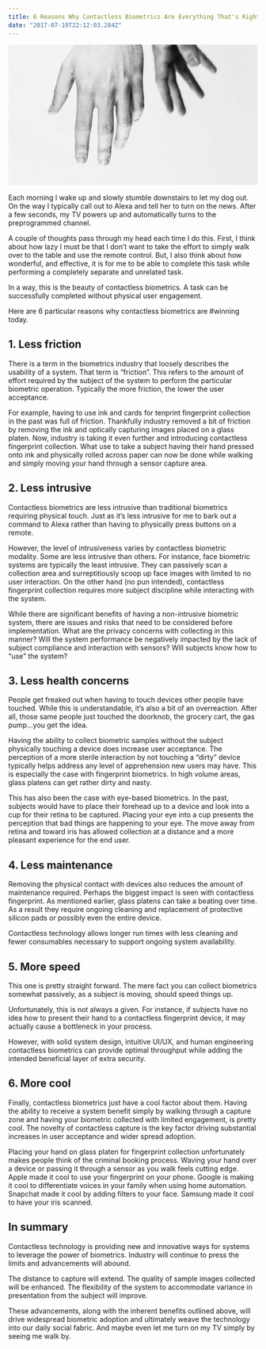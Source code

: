```yaml
---
title: 6 Reasons Why Contactless Biometrics Are Everything That's Right With Biometrics Today
date: "2017-07-19T22:12:03.284Z"
---
```


![Contactless-Biometrics](./contactless-biometrics.jpeg)

Each morning I wake up and slowly stumble downstairs to let my dog out. On the way I typically call out to Alexa and tell her to turn on the news. After a few seconds, my TV powers up and automatically turns to the preprogrammed channel.

A couple of thoughts pass through my head each time I do this. First, I think about how lazy I must be that I don’t want to take the effort to simply walk over to the table and use the remote control. But, I also think about how wonderful, and effective, it is for me to be able to complete this task while performing a completely separate and unrelated task.

In a way, this is the beauty of contactless biometrics. A task can be successfully completed without physical user engagement.

Here are 6 particular reasons why contactless biometrics are #winning today.

## 1. Less friction

There is a term in the biometrics industry that loosely describes the usability of a system. That term is “friction”. This refers to the amount of effort required by the subject of the system to perform the particular biometric operation. Typically the more friction, the lower the user acceptance.

For example, having to use ink and cards for tenprint fingerprint collection in the past was full of friction. Thankfully industry removed a bit of friction by removing the ink and optically capturing images placed on a glass platen. Now, industry is taking it even further and introducing contactless fingerprint collection. What use to take a subject having their hand pressed onto ink and physically rolled across paper can now be done while walking and simply moving your hand through a sensor capture area.

## 2. Less intrusive

Contactless biometrics are less intrusive than traditional biometrics requiring physical touch. Just as it’s less intrusive for me to bark out a command to Alexa rather than having to physically press buttons on a remote.

However, the level of intrusiveness varies by contactless biometric modality. Some are less intrusive than others. For instance, face biometric systems are typically the least intrusive. They can passively scan a collection area and surreptitiously scoop up face images with limited to no user interaction. On the other hand (no pun intended), contactless fingerprint collection requires more subject discipline while interacting with the system.

While there are significant benefits of having a non-intrusive biometric system, there are issues and risks that need to be considered before implementation. What are the privacy concerns with collecting in this manner? Will the system performance be negatively impacted by the lack of subject compliance and interaction with sensors? Will subjects know how to “use” the system?

## 3. Less health concerns

People get freaked out when having to touch devices other people have touched. While this is understandable, it’s also a bit of an overreaction. After all, those same people just touched the doorknob, the grocery cart, the gas pump...you get the idea.

Having the ability to collect biometric samples without the subject physically touching a device does increase user acceptance. The perception of a more sterile interaction by not touching a “dirty” device typically helps address any level of apprehension new users may have. This is especially the case with fingerprint biometrics. In high volume areas, glass platens can get rather dirty and nasty.

This has also been the case with eye-based biometrics. In the past, subjects would have to place their forehead up to a device and look into a cup for their retina to be captured. Placing your eye into a cup presents the perception that bad things are happening to your eye. The move away from retina and toward iris has allowed collection at a distance and a more pleasant experience for the end user.

## 4. Less maintenance

Removing the physical contact with devices also reduces the amount of maintenance required. Perhaps the biggest impact is seen with contactless fingerprint. As mentioned earlier, glass platens can take a beating over time. As a result they require ongoing cleaning and replacement of protective silicon pads or possibly even the entire device.

Contactless technology allows longer run times with less cleaning and fewer consumables necessary to support ongoing system availability.

## 5. More speed

This one is pretty straight forward. The mere fact you can collect biometrics somewhat passively, as a subject is moving, should speed things up.

Unfortunately, this is not always a given. For instance, if subjects have no idea how to present their hand to a contactless fingerprint device, it may actually cause a bottleneck in your process.

However, with solid system design, intuitive UI/UX, and human engineering contactless biometrics can provide optimal throughput while adding the intended beneficial layer of extra security.

## 6. More cool

Finally, contactless biometrics just have a cool factor about them. Having the ability to receive a system benefit simply by walking through a capture zone and having your biometric collected with limited engagement, is pretty cool. The novelty of contactless capture is the key factor driving substantial increases in user acceptance and wider spread adoption.

Placing your hand on glass platen for fingerprint collection unfortunately makes people think of the criminal booking process. Waving your hand over a device or passing it through a sensor as you walk feels cutting edge. Apple made it cool to use your fingerprint on your phone. Google is making it cool to differentiate voices in your family when using home automation. Snapchat made it cool by adding filters to your face. Samsung made it cool to have your iris scanned.

## In summary

Contactless technology is providing new and innovative ways for systems to leverage the power of biometrics. Industry will continue to press the limits and advancements will abound.

The distance to capture will extend. The quality of sample images collected will be enhanced. The flexibility of the system to accommodate variance in presentation from the subject will improve.

These advancements, along with the inherent benefits outlined above, will drive widespread biometric adoption and ultimately weave the technology into our daily social fabric. And maybe even let me turn on my TV simply by seeing me walk by.
